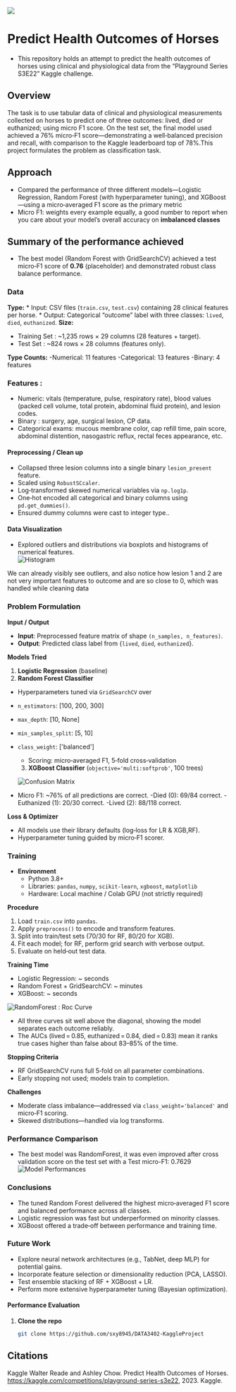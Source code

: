![](UTA-DataScience-Logo.png)

# Predict Health Outcomes of Horses

* This repository holds an attempt to predict the health outcomes of horses using clinical and physiological data from the “Playground Series S3E22” Kaggle challenge.


## Overview

The task is to use tabular data of clinical and physiological measurements collected on horses to predict one of three outcomes:  lived, died or euthanized; using micro F1 score. 
On the test set, the final model used achieved a 76% micro‑F1 score—demonstrating a well‑balanced precision and recall, with comparison to the Kaggle leaderboard top of 78%.This project formulates the problem as classification task.


## Approach
 * Compared the performance of three different models—Logistic Regression, Random Forest (with hyperparameter tuning), and XGBoost—using a micro‑averaged F1 score as the primary metric
 * Micro F1: weights every example equally, a good number to report when you care about your model’s overall accuracy on **imbalanced classes**
   
## Summary of the performance achieved
* The best model (Random Forest with GridSearchCV) achieved a test micro‑F1 score of **0.76** (placeholder) and demonstrated robust class balance performance.

### Data
**Type:** 
    * Input: CSV files (`train.csv`, `test.csv`) containing 28 clinical features per horse.
    * Output: Categorical “outcome” label with three classes: `lived`, `died`, `euthanized`.
**Size:**
  * Training Set : ~1,235 rows × 29 columns (28 features + target). 
  * Test Set : ~824 rows × 28 columns (features only).
    
 **Type Counts:**
-Numerical: 11 features
-Categorical: 13 features
-Binary: 4 features

### Features :
 * Numeric: vitals (temperature, pulse, respiratory rate), blood values (packed cell volume, total protein, abdominal fluid protein), and lesion codes.
 * Binary : surgery, age, surgical lesion, CP data.
 * Categorical exams: mucous membrane color, cap refill time, pain score, abdominal distention, nasogastric reflux, rectal feces appearance, etc.

#### Preprocessing / Clean up

* Collapsed three lesion columns into a single binary `lesion_present` feature.
* Scaled using `RobustSCcaler`.
* Log‑transformed skewed numerical variables via `np.log1p`.  
* One‑hot encoded all categorical and binary columns using `pd.get_dummies()`.  
* Ensured dummy columns were cast to integer type..


#### Data Visualization

* Explored outliers and distributions via boxplots and histograms of numerical features.  
![Histogram](graph1.png)

We can already visibly see outliers, and also notice how lesion 1 and 2 are not very important features to outcome and are so close to 0, which was handled while cleaning data
  
### Problem Formulation

**Input / Output**  
  * **Input**: Preprocessed feature matrix of shape `(n_samples, n_features)`.  
  * **Output**: Predicted class label from {`lived`, `died`, `euthanized`}.

**Models Tried**  
  1. **Logistic Regression** (baseline)  
  2. **Random Forest Classifier**

* Hyperparameters tuned via `GridSearchCV` over
* `n_estimators`: [100, 200, 300]  
* `max_depth`: [10, None]  
* `min_samples_split`: [5, 10]  
* `class_weight`: ['balanced']  
     * Scoring: micro‑averaged F1, 5‑fold cross‑validation  
  3. **XGBoost Classifier** (`objective='multi:softprob'`, 100 trees)

  ![Confusion Matrix](Cm.png)

* Micro F1: ~76% of all predictions are correct.
-Died (0): 69/84 correct.
-Euthanized (1): 20/30 correct.
-Lived (2): 88/118 correct.


**Loss & Optimizer**  
* All models use their library defaults (log‑loss for LR & XGB,RF).  
* Hyperparameter tuning guided by micro‑F1 scorer.
  

### Training

* **Environment**  
  * Python 3.8+  
  * Libraries: `pandas`, `numpy`, `scikit-learn`, `xgboost`, `matplotlib`  
  * Hardware: Local machine / Colab GPU (not strictly required)
   
 **Procedure**  
  1. Load `train.csv` into `pandas`.  
  2. Apply `preprocess()` to encode and transform features.  
  3. Split into train/test sets (70/30 for RF, 80/20 for XGB).  
  4. Fit each model; for RF, perform grid search with verbose output.  
  5. Evaluate on held‑out test data.

 **Training Time**  
  * Logistic Regression: ~ seconds
  * Random Forest + GridSearchCV: ~ minutes
  * XGBoost: ~ seconds

![RandomForest : Roc Curve](roccurve.png)
* All three curves sit well above the diagonal, showing the model separates each outcome reliably. 
* The AUCs (lived = 0.85, euthanized = 0.84, died = 0.83) mean it ranks true cases higher than false about 83–85% of the time.

**Stopping Criteria**  
* RF GridSearchCV runs full 5‑fold on all parameter combinations.  
* Early stopping not used; models train to completion.

**Challenges**  
  * Moderate class imbalance—addressed via `class_weight='balanced'` and micro‑F1 scoring.  
  * Skewed distributions—handled via log transforms.



### Performance Comparison

* The best model was RandomForest, it was even improved after cross validation score on the test set with a Test micro-F1: 0.7629
![Model Performances](table.png)

  
### Conclusions

* The tuned Random Forest delivered the highest micro‑averaged F1 score and balanced performance across all classes.  
* Logistic regression was fast but underperformed on minority classes.  
* XGBoost offered a trade‑off between performance and training time.

### Future Work

* Explore neural network architectures (e.g., TabNet, deep MLP) for potential gains.  
* Incorporate feature selection or dimensionality reduction (PCA, LASSO).  
* Test ensemble stacking of RF + XGBoost + LR.  
* Perform more extensive hyperparameter tuning (Bayesian optimization).



#### Performance Evaluation

1. **Clone the repo**  
   ```bash
   git clone https://github.com/sxy8945/DATA3402-KaggleProject


## Citations
Kaggle 
Walter Reade and Ashley Chow. Predict Health Outcomes of Horses.
https://kaggle.com/competitions/playground-series-s3e22, 2023. Kaggle.







